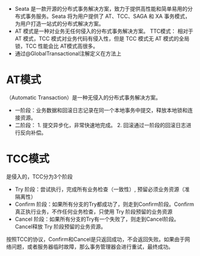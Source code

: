 - Seata 是一款开源的分布式事务解决方案，致力于提供高性能和简单易用的分布式事务服务。Seata 将为用户提供了 AT、TCC、SAGA 和 XA 事务模式，为用户打造一站式的分布式解决方案。
- AT 模式是一种对业务无任何侵入的分布式事务解决方案。 TTC模式： 相对于AT 模式，TCC 模式对业务代码有侵入性，但是 TCC 模式无 AT 模式的全局锁，TCC 性能会比 AT模式高很多。
- 通过@GlobalTransactional注解定义在方法上

# AT模式
（Automatic Transaction）是一种无侵入的分布式事务解决方案。
- 一阶段：业务数据和回滚日志记录在同一个本地事务中提交，释放本地锁和连接资源。
- 二阶段： 1. 提交异步化，非常快速地完成。 2. 回滚通过一阶段的回滚日志进行反向补偿。

# TCC模式
是侵入的，TCC分为3个阶段
- Try 阶段：尝试执行，完成所有业务检查（一致性）, 预留必须业务资源（准隔离性）
- Confirm 阶段：如果所有分支的Try都成功了，则走到Confirm阶段。Confirm真正执行业务，不作任何业务检查，只使用 Try 阶段预留的业务资源
- Cancel 阶段：如果所有分支的Try有一个失败了，则走到Cancel阶段。Cancel释放 Try 阶段预留的业务资源。

按照TCC的协议，Confirm和Cancel是只返回成功，不会返回失败。如果由于网络问题，或者服务器临时故障，那么事务管理器会进行重试，最终成功。